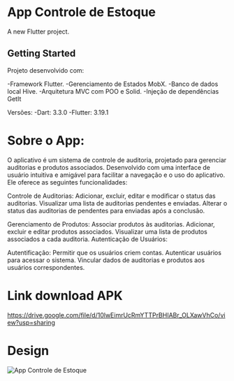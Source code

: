 # App Controle de Estoque

A new Flutter project.

## Getting Started

Projeto desenvolvido com:

-Framework Flutter.
-Gerenciamento de Estados MobX.
-Banco de dados local Hive.
-Arquitetura MVC com POO e Solid.
-Injeção de dependências GetIt

Versões:
-Dart: 3.3.0
-Flutter: 3.19.1



# Sobre o App:


O aplicativo é um sistema de controle de auditoria, projetado para gerenciar auditorias e produtos associados. Desenvolvido com uma interface de usuário intuitiva e amigável para facilitar a navegação e o uso do aplicativo. Ele oferece as seguintes funcionalidades:

Controle de Auditorias:
Adicionar, excluir, editar e modificar o status das auditorias.
Visualizar uma lista de auditorias pendentes e enviadas.
Alterar o status das auditorias de pendentes para enviadas após a conclusão.

Gerenciamento de Produtos:
Associar produtos às auditorias.
Adicionar, excluir e editar produtos associados.
Visualizar uma lista de produtos associados a cada auditoria.
Autenticação de Usuários:

Autentificação:
Permitir que os usuários criem contas.
Autenticar usuários para acessar o sistema.
Vincular dados de auditorias e produtos aos usuários correspondentes.




# Link download APK
https://drive.google.com/file/d/10lwEimrUcRmYTTPrBHIABr_OLXawVhCo/view?usp=sharing




# Design
![App Controle de Estoque](https://github.com/dasilva5678/app_controle_estoque/assets/102528534/d91d92fc-b1d7-4ba4-bdb2-e2330b5260ff)

